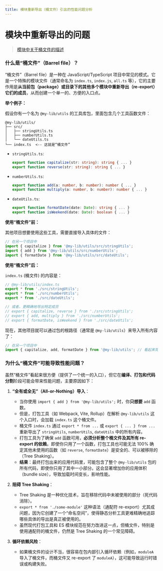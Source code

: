 ```yaml
---
title: 模块重新导出（桶文件）引出的性能问题分析
---
```


# 模块中重新导出的问题
> [模块中关于桶文件的描述](/notes-Yian-03-模块#四、重新导出（Re-exporting）)

### **什么是“桶文件”（Barrel file）？**

“桶文件”（Barrel file）是一种在 JavaScript/TypeScript 项目中常见的模式。它是一个特殊的模块文件（通常命名为 `index.ts`, `index.js`, `all.ts` 等），它的主要作用是**从当前包（package）或目录下的其他多个模块中重新导出（re-export）它们的成员**，从而创建一个单一的、方便的入口点。

**举个例子：**

假设你有一个名为 `@my-lib/utils` 的工具库包，里面包含几个工具函数文件：

```
@my-lib/utils/
├── src/
│   ├── stringUtils.ts
│   ├── numberUtils.ts
│   └── dateUtils.ts
└── index.ts  <-- 这就是“桶文件”
```

*   `stringUtils.ts`:
    ```typescript
    export function capitalize(str: string): string { ... }
    export function reverse(str: string): string { ... }
    ```
*   `numberUtils.ts`:
    ```typescript
    export function add(a: number, b: number): number { ... }
    export function multiply(a: number, b: number): number { ... }
    ```
*   `dateUtils.ts`:
    ```typescript
    export function formatDate(date: Date): string { ... }
    export function isWeekend(date: Date): boolean { ... }
    ```

**使用“桶文件”前：**

其他项目想要使用这些工具，需要直接导入具体的文件：

```typescript
// 在另一个项目中
import { capitalize } from '@my-lib/utils/src/stringUtils';
import { add } from '@my-lib/utils/src/numberUtils';
import { formatDate } from '@my-lib/utils/src/dateUtils';
```

**使用“桶文件”后：**

`index.ts` (桶文件) 的内容是：

```typescript
// @my-lib/utils/index.ts
export * from './src/stringUtils';
export * from './src/numberUtils';
export * from './src/dateUtils';

// 或者，更精确地导出特定成员
// export { capitalize, reverse } from './src/stringUtils';
// export { add, multiply } from './src/numberUtils';
// export { formatDate, isWeekend } from './src/dateUtils';
```

现在，其他项目就可以通过包的根路径（通常是 `@my-lib/utils`）来导入所有内容了：

```typescript
// 在另一个项目中
import { capitalize, add, formatDate } from '@my-lib/utils'; // 看起来简洁多了！
```

### **为什么“桶文件”可能导致性能问题？**

虽然“桶文件”看起来很方便（提供了一个统一的入口），但它在**编译、打包和代码分割**阶段可能会带来性能问题，主要原因如下：

1.  **“全有或全无”（All-or-Nothing）导入**：
    *   当你使用 `import { add } from '@my-lib/utils';` 时，你**只想要** `add` 函数。
    *   但是，打包工具（如 Webpack, Vite, Rollup）在解析 `@my-lib/utils` 这个入口时，会加载 `index.ts` 这个桶文件。
    *   桶文件 `index.ts` 通过 `export * from ...` 或 `export { ... } from ...` 重新导出了 `stringUtils`, `numberUtils`, `dateUtils` 中的所有内容。
    *   打包工具为了确保 `add` 函数可用，**必须分析整个桶文件及其所有 re-export 的依赖**。即使你只用了一个函数，打包工具也可能无法 100% 确定其他未使用的函数（如 `reverse`, `formatDate`）是安全的、可以被移除的（Tree Shaking）。
    *   **结果**：最终打包出来的应用代码里，可能包含了整个 `@my-lib/utils` 包的所有代码，即使你只用了其中一小部分。这会显著增加你的应用体积（bundle size），导致加载时间变长，影响性能。

2.  **阻碍 Tree Shaking**：
    *   Tree Shaking 是一种优化技术，旨在移除代码中未被使用的部分（死代码消除）。
    *   `export * from './some-module'` 这种语法（通配符 re-export）尤其成问题，因为它创建了一个“命名空间”，使得静态分析工具更难精确地追踪哪些具体的导出是真正被使用的。
    *   虽然现代打包工具和 ES 模块规范在努力改进这一点，但桶文件，特别是使用通配符的桶文件，仍然是 Tree Shaking 的一个常见障碍。

3.  **循环依赖风险**：
    *   如果桶文件的设计不当，很容易在包内部引入循环依赖（例如，`moduleA` 导入了桶文件，而桶文件又 re-export 了 `moduleA`），这可能导致运行时错误或构建失败。

